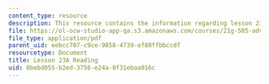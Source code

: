 ```yaml
---
content_type: resource
description: This resource contains the information regarding lesson 23a reading.
file: https://ol-ocw-studio-app-qa.s3.amazonaws.com/courses/21g-505-advanced-japanese-i-fall-2005/8bebd055b2ed3756e24a0f31ebaa016c_MIT21G_501F12_hw4_26a.pdf
file_type: application/pdf
parent_uid: eebcc707-c9ce-9858-4739-ef80ffbbccdf
resourcetype: Document
title: Lesson 23A Reading
uid: 8bebd055-b2ed-3756-e24a-0f31ebaa016c
---
```

